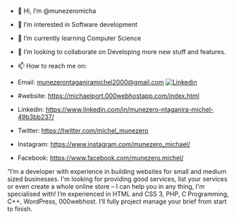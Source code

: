 - 👋 Hi, I’m @munezeromicha
- 👀 I’m interested in Software development
- 🌱 I’m currently learning Computer Science
- 💞️ I’m looking to collaborate on Developing more new stuff and features.
- 📫 How to reach me on: 
- Email: munezerontaganiramichel2000@gmail.com
[![Linkedin](https://www.google.com/imgres?imgurl=https%3A%2F%2Fstatic.vecteezy.com%2Fsystem%2Fresources%2Fpreviews%2F018%2F930%2F587%2Foriginal%2Flinkedin-logo-linkedin-icon-transparent-free-png.png&tbnid=kLDphIHvBO79NM&vet=12ahUKEwjDv7qQ8Ir_AhWGnCcCHcfxBzMQMygAegUIARDQAQ..i&imgrefurl=https%3A%2F%2Fwww.vecteezy.com%2Fpng%2F18930587-linkedin-logo-png-linkedin-icon-transparent-png&docid=rowi1yDZU8v-SM&w=1920&h=1920&q=linkedin%20transparent%20icon&ved=2ahUKEwjDv7qQ8Ir_AhWGnCcCHcfxBzMQMygAegUIARDQAQ)](https://www.linkedin.com/in/munezero-ntaganira-michel-49b3bb237/)


- #website: https://michaelport.000webhostapp.com/index.html
- Linkedin: https://www.linkedin.com/in/munezero-ntaganira-michel-49b3bb237/
- Twitter: https://twitter.com/michel_munezero
- Instagram: https://www.instagram.com/munezero_michael/
- Facebook: https://www.facebook.com/munezero.michel/

“I’m a developer with experience in building websites for small and medium sized businesses. I'm looking for providing good services, 
list your services or even create a whole online store – I can help you in any thing, I'm specialised with!
I’m experienced in HTML and CSS 3, PHP, C Programming, C++, WordPress, 000webhost.
I’ll fully project manage your brief from start to finish.

<!---
munezeromicha/munezeromicha is a ✨ special ✨ repository because its `README.md` (this file) appears on your GitHub profile.
You can click the Preview link to take a look at your changes.
--->
